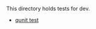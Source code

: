 This directory holds tests for dev.

* [qunit test](http://takazudo.github.com/jQuery.LazyJaxDavis/tests/qunit/test/)


